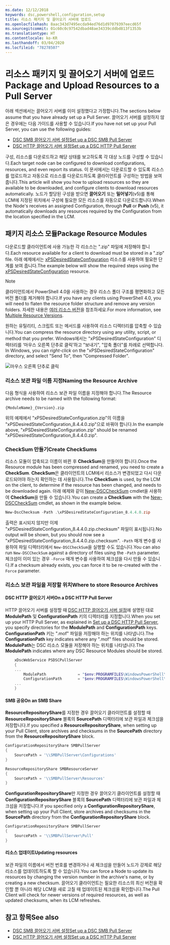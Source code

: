 ```yaml
---
ms.date: 12/12/2018
keywords: dsc,powershell,configuration,setup
title: 리소스 패키지 및 끌어오기 서버에 업로드
ms.openlocfilehash: 8aac343d7495ecda94ed76d1d97079397eecd65f
ms.sourcegitcommit: 01c60c0c97542dbad48ae34339cddbd813f1353b
ms.translationtype: HT
ms.contentlocale: ko-KR
ms.lasthandoff: 03/04/2020
ms.locfileid: "78278507"
---
```

# <a name="package-and-upload-resources-to-a-pull-server"></a><span data-ttu-id="21287-103">리소스 패키지 및 끌어오기 서버에 업로드</span><span class="sxs-lookup"><span data-stu-id="21287-103">Package and Upload Resources to a Pull Server</span></span>

<span data-ttu-id="21287-104">아래 섹션에서는 끌어오기 서버를 이미 설정했다고 가정합니다.</span><span class="sxs-lookup"><span data-stu-id="21287-104">The sections below assume that you have already set up a Pull Server.</span></span> <span data-ttu-id="21287-105">끌어오기 서버를 설정하지 않은 경우에는 다음 가이드를 사용할 수 있습니다.</span><span class="sxs-lookup"><span data-stu-id="21287-105">If you have not set up your Pull Server, you can use the following guides:</span></span>

- [<span data-ttu-id="21287-106">DSC SMB 끌어오기 서버 설정</span><span class="sxs-lookup"><span data-stu-id="21287-106">Set up a DSC SMB Pull Server</span></span>](pullServerSmb.md)
- [<span data-ttu-id="21287-107">DSC HTTP 끌어오기 서버 설정</span><span class="sxs-lookup"><span data-stu-id="21287-107">Set up a DSC HTTP Pull Server</span></span>](pullServer.md)

<span data-ttu-id="21287-108">구성, 리소스를 다운로드하고 해당 상태를 보고하도록 각 대상 노드를 구성할 수 있습니다.</span><span class="sxs-lookup"><span data-stu-id="21287-108">Each target node can be configured to download configurations, resources, and even report its status.</span></span> <span data-ttu-id="21287-109">이 문서에서는 다운로드할 수 있도록 리소스를 업로드하고 자동으로 리소스를 다운로드하도록 클라이언트를 구성하는 방법을 보여 줍니다.</span><span class="sxs-lookup"><span data-stu-id="21287-109">This article will show you how to upload resources so they are available to be downloaded, and configure clients to download resources automatically.</span></span> <span data-ttu-id="21287-110">노드가 할당된 구성을 받으면 **끌어오기** 또는 **밀어넣기**(v5)를 통해 LCM에 지정된 위치에서 구성에 필요한 모든 리소스를 자동으로 다운로드합니다.</span><span class="sxs-lookup"><span data-stu-id="21287-110">When the Node's receives an assigned Configuration, through **Pull** or **Push** (v5), it automatically downloads any resources required by the Configuration from the location specified in the LCM.</span></span>

## <a name="package-resource-modules"></a><span data-ttu-id="21287-111">패키지 리소스 모듈</span><span class="sxs-lookup"><span data-stu-id="21287-111">Package Resource Modules</span></span>

<span data-ttu-id="21287-112">다운로드할 클라이언트에 사용 가능한 각 리소스는 ".zip" 파일에 저장해야 합니다.</span><span class="sxs-lookup"><span data-stu-id="21287-112">Each resource available for a client to download must be stored in a ".zip" file.</span></span> <span data-ttu-id="21287-113">아래 예제에서는 [xPSDesiredStateConfiguration](https://www.powershellgallery.com/packages/xPSDesiredStateConfiguration/8.4.0.0) 리소스를 사용하여 필요한 단계를 보여 줍니다.</span><span class="sxs-lookup"><span data-stu-id="21287-113">The example below will show the required steps using the [xPSDesiredStateConfiguration](https://www.powershellgallery.com/packages/xPSDesiredStateConfiguration/8.4.0.0) resource.</span></span>

> [!NOTE]
> <span data-ttu-id="21287-114">클라이언트에서 PowerShell 4.0을 사용하는 경우 리소스 폴더 구조를 평면화하고 모든 버전 폴더를 제거해야 합니다.</span><span class="sxs-lookup"><span data-stu-id="21287-114">If you have any clients using PowerShell 4.0, you will need to flaten the resource folder structure and remove any version folders.</span></span> <span data-ttu-id="21287-115">자세한 내용은 [여러 리소스 버전](../configurations/import-dscresource.md#multiple-resource-versions)을 참조하세요.</span><span class="sxs-lookup"><span data-stu-id="21287-115">For more information, see [Multiple Resource Versions](../configurations/import-dscresource.md#multiple-resource-versions).</span></span>

<span data-ttu-id="21287-116">원하는 유틸리티, 스크립트 또는 메서드를 사용하여 리소스 디렉터리를 압축할 수 있습니다.</span><span class="sxs-lookup"><span data-stu-id="21287-116">You can compress the resource directory using any utility, script, or method that you prefer.</span></span> <span data-ttu-id="21287-117">Windows에서는 "xPSDesiredStateConfiguration" 디렉터리를 ‘마우스 오른쪽 단추로 클릭’하고 "보내기", "압축 폴더"를 차례로 선택합니다. </span><span class="sxs-lookup"><span data-stu-id="21287-117">In Windows, you can *right-click* on the "xPSDesiredStateConfiguration" directory, and select "Send To", then "Compressed Folder".</span></span>

![마우스 오른쪽 단추로 클릭](media/package-upload-resources/right-click.gif)

### <a name="naming-the-resource-archive"></a><span data-ttu-id="21287-119">리소스 보관 파일 이름 지정</span><span class="sxs-lookup"><span data-stu-id="21287-119">Naming the Resource Archive</span></span>

<span data-ttu-id="21287-120">다음 형식을 사용하여 리소스 보관 파일 이름을 지정해야 합니다.</span><span class="sxs-lookup"><span data-stu-id="21287-120">The Resource archive needs to be named with the following format:</span></span>

```
{ModuleName}_{Version}.zip
```

<span data-ttu-id="21287-121">위의 예제에서 "xPSDesiredStateConfiguration.zip"의 이름을 "xPSDesiredStateConfiguration_8.4.4.0.zip"으로 바꿔야 합니다.</span><span class="sxs-lookup"><span data-stu-id="21287-121">In the example above, "xPSDesiredStateConfiguration.zip" should be renamed "xPSDesiredStateConfiguration_8.4.4.0.zip".</span></span>

### <a name="create-checksums"></a><span data-ttu-id="21287-122">CheckSum 만들기</span><span class="sxs-lookup"><span data-stu-id="21287-122">Create CheckSums</span></span>

<span data-ttu-id="21287-123">리소스 모듈이 압축되고 이름이 바뀐 후 **CheckSum**을 만들어야 합니다.</span><span class="sxs-lookup"><span data-stu-id="21287-123">Once the Resource module has been compressed and renamed, you need to create a **CheckSum**.</span></span>  <span data-ttu-id="21287-124">**CheckSum**은 클라이언트의 LCM에서 리소스가 변경되었고 다시 다운로드되어야 하는지 확인하는 데 사용됩니다.</span><span class="sxs-lookup"><span data-stu-id="21287-124">The **CheckSum** is used, by the LCM on the client, to determine if the resource has been changed, and needs to be downloaded again.</span></span> <span data-ttu-id="21287-125">아래 예제와 같이 [New-DSCCheckSum](/powershell/module/PSDesiredStateConfiguration/New-DSCCheckSum) cmdlet을 사용하여 **CheckSum**을 만들 수 있습니다.</span><span class="sxs-lookup"><span data-stu-id="21287-125">You can create a **CheckSum** with the [New-DSCCheckSum](/powershell/module/PSDesiredStateConfiguration/New-DSCCheckSum) cmdlet, as shown in the example below.</span></span>

```powershell
New-DscChecksum -Path .\xPSDesiredStateConfiguration_8.4.4.0.zip
```

<span data-ttu-id="21287-126">출력은 표시되지 않지만 이제 "xPSDesiredStateConfiguration_8.4.4.0.zip.checksum" 파일이 표시됩니다.</span><span class="sxs-lookup"><span data-stu-id="21287-126">No output will be shown, but you should now see a "xPSDesiredStateConfiguration_8.4.4.0.zip.checksum".</span></span> <span data-ttu-id="21287-127">`-Path` 매개 변수를 사용하여 파일 디렉터리에서 `New-DSCCheckSum`을 실행할 수도 있습니다.</span><span class="sxs-lookup"><span data-stu-id="21287-127">You can also run `New-DSCCheckSum` against a directory of files using the `-Path` parameter.</span></span> <span data-ttu-id="21287-128">체크섬이 이미 있는 경우 `-Force` 매개 변수를 사용하여 체크섬을 다시 만들 수 있습니다.</span><span class="sxs-lookup"><span data-stu-id="21287-128">If a checksum already exists, you can force it to be re-created with the `-Force` parameter.</span></span>

### <a name="where-to-store-resource-archives"></a><span data-ttu-id="21287-129">리소스 보관 파일을 저장할 위치</span><span class="sxs-lookup"><span data-stu-id="21287-129">Where to store Resource Archives</span></span>

#### <a name="on-a-dsc-http-pull-server"></a><span data-ttu-id="21287-130">DSC HTTP 끌어오기 서버</span><span class="sxs-lookup"><span data-stu-id="21287-130">On a DSC HTTP Pull Server</span></span>

<span data-ttu-id="21287-131">HTTP 끌어오기 서버를 설정할 때 [DSC HTTP 끌어오기 서버 설정](pullServer.md)에 설명된 대로 **ModulePath** 및 **ConfigurationPath** 키의 디렉터리를 지정합니다.</span><span class="sxs-lookup"><span data-stu-id="21287-131">When you set up your HTTP Pull Server, as explained in [Set up a DSC HTTP Pull Server](pullServer.md), you specify directories for the **ModulePath** and **ConfigurationPath** keys.</span></span> <span data-ttu-id="21287-132">**ConfigurationPath** 키는 ".mof" 파일을 저장해야 하는 위치를 나타냅니다.</span><span class="sxs-lookup"><span data-stu-id="21287-132">The **ConfigurationPath** key indicates where any ".mof" files should be stored.</span></span> <span data-ttu-id="21287-133">**ModulePath**는 DSC 리소스 모듈을 저장해야 하는 위치를 나타냅니다.</span><span class="sxs-lookup"><span data-stu-id="21287-133">The **ModulePath** indicates where any DSC Resource Modules should be stored.</span></span>

```powershell
    xDscWebService PSDSCPullServer
    {
    ...
        ModulePath              = "$env:PROGRAMFILES\WindowsPowerShell\DscService\Modules"
        ConfigurationPath       = "$env:PROGRAMFILES\WindowsPowerShell\DscService\Configuration"
    ...
    }

```

#### <a name="on-an-smb-share"></a><span data-ttu-id="21287-134">SMB 공유</span><span class="sxs-lookup"><span data-stu-id="21287-134">On an SMB Share</span></span>

<span data-ttu-id="21287-135">**ResourceRepositoryShare**를 지정한 경우 끌어오기 클라이언트를 설정할 때 **ResourceRepositoryShare** 블록의 **SourcePath** 디렉터리에 보관 파일과 체크섬을 저장합니다.</span><span class="sxs-lookup"><span data-stu-id="21287-135">If you specified a **ResourceRepositoryShare**, when setting up your Pull Client, store archives and checksums in the **SourcePath** directory from the **ResourceRepositoryShare** block.</span></span>

```powershell
ConfigurationRepositoryShare SMBPullServer
{
    SourcePath = '\\SMBPullServer\Configurations'
}

ResourceRepositoryShare SMBResourceServer
{
    SourcePath = '\\SMBPullServer\Resources'
}
```

<span data-ttu-id="21287-136">**ConfigurationRepositoryShare**만 지정한 경우 끌어오기 클라이언트를 설정할 때 **ConfigurationRepositoryShare** 블록의 **SourcePath** 디렉터리에 보관 파일과 체크섬을 저장합니다.</span><span class="sxs-lookup"><span data-stu-id="21287-136">If you specified only a **ConfigurationRepositoryShare**, when setting up your Pull Client, store archives and checksums in the **SourcePath** directory from the **ConfigurationRepositoryShare** block.</span></span>

```powershell
ConfigurationRepositoryShare SMBPullServer
{
    SourcePath = '\\SMBPullServer\Pull'
}
```

#### <a name="updating-resources"></a><span data-ttu-id="21287-137">리소스 업데이트</span><span class="sxs-lookup"><span data-stu-id="21287-137">Updating resources</span></span>

<span data-ttu-id="21287-138">보관 파일의 이름에서 버전 번호를 변경하거나 새 체크섬을 만들어 노드가 강제로 해당 리소스를 업데이트하도록 할 수 있습니다.</span><span class="sxs-lookup"><span data-stu-id="21287-138">You can force a Node to update its resources by changing the version number in the archive's name, or by creating a new checksum.</span></span> <span data-ttu-id="21287-139">끌어오기 클라이언트는 필요한 리소스의 최신 버전을 확인할 뿐 아니라 해당 LCM을 새로 고칠 때 업데이트된 체크섬을 확인합니다.</span><span class="sxs-lookup"><span data-stu-id="21287-139">The Pull Client will check for newer versions of required resources, as well as updated checksums, when its LCM refreshes.</span></span>

## <a name="see-also"></a><span data-ttu-id="21287-140">참고 항목</span><span class="sxs-lookup"><span data-stu-id="21287-140">See also</span></span>

- [<span data-ttu-id="21287-141">DSC SMB 끌어오기 서버 설정</span><span class="sxs-lookup"><span data-stu-id="21287-141">Set up a DSC SMB Pull Server</span></span>](pullServerSmb.md)
- [<span data-ttu-id="21287-142">DSC HTTP 끌어오기 서버 설정</span><span class="sxs-lookup"><span data-stu-id="21287-142">Set up a DSC HTTP Pull Server</span></span>](pullServer.md)
